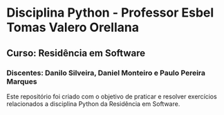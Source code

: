 # Disciplina Python - Professor Esbel Tomas Valero Orellana
## Curso: Residência em Software
### Discentes: Danilo Silveira, Daniel Monteiro e Paulo Pereira Marques
Este repositório foi criado com o objetivo de praticar e resolver exercícios relacionados a disciplina Python da Residência em Software.

